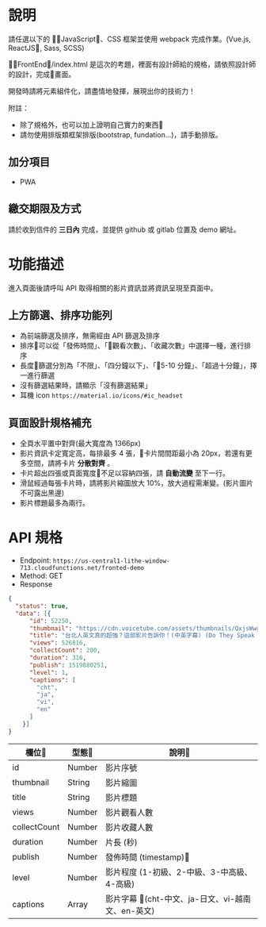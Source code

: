 # 說明
請任選以下的 JavaScript、CSS 框架並使用 webpack 完成作業。(Vue.js, ReactJS, Sass, SCSS)

FrontEnd/index.html 是這次的考題，裡面有設計師給的規格，請依照設計師的設計，完成畫面。

開發時請將元素組件化，請盡情地發揮，展現出你的技術力！

附註： 
  - 除了規格外，也可以加上證明自己實力的東西
  - 請勿使用排版類框架排版(bootstrap, fundation...)，請手動排版。

## 加分項目
 - PWA

## 繳交期限及方式
請於收到信件的 **三日內** 完成，並提供 github 或 gitlab 位置及 demo 網址。

# 功能描述
進入頁面後請呼叫 API 取得相關的影片資訊並將資訊呈現至頁面中。

## 上方篩選、排序功能列
- 為前端篩選及排序，無需經由 API 篩選及排序
- 排序可以從「發佈時間」、「觀看次數」、「收藏次數」中選擇一種，進行排序
- 長度篩選分別為「不限」、「四分鐘以下」、「5-10 分鐘」、「超過十分鐘」，擇一進行篩選
- 沒有篩選結果時，請顯示「沒有篩選結果」
- 耳機 icon `https://material.io/icons/#ic_headset`

## 頁面設計規格補充
- 全頁水平置中對齊(最大寬度為 1366px)
- 影片資訊卡定寬定高，每排最多 4 張，卡片間間距最小為 20px，若還有更多空間，請將卡片 **分散對齊** 。
- 卡片超出四張或頁面寬度不足以容納四張，請 **自動流變** 至下一行。
- 滑鼠經過每張卡片時，請將影片縮圖放大 10%，放大過程需漸變。(影片圖片不可露出黑邊)
- 影片標題最多為兩行。

# API 規格

- Endpoint: `https://us-central1-lithe-window-713.cloudfunctions.net/fronted-demo`
- Method: GET
- Response
```json
{
  "status": true,
  "data": [{
      "id": 52250,
      "thumbnail": "https://cdn.voicetube.com/assets/thumbnails/QxjsWwgPjwM.jpg",
      "title": "台北人英文真的超強？這部影片告訴你！(中英字幕) (Do They Speak English In Taiwan?)",
      "views": 526816,
      "collectCount": 200,
      "duration": 316,
      "publish": 1519880251,
      "level": 1,
      "captions": [
        "cht",
        "ja",
        "vi",
        "en"
      ]
    }]
}
```


|欄位|型態|說明|
|--|--|--|
|id| Number | 影片序號|
|thumbnail|String|影片縮圖|
|title|String|影片標題|
|views|Number|影片觀看人數|
|collectCount|Number|影片收藏人數|
|duration|Number|片長 (秒)|
|publish|Number|發佈時間 (timestamp)|
|level|Number|影片程度 (1-初級、2-中級、3-中高級、4-高級)|
|captions|Array|影片字幕 (cht-中文、ja-日文、vi-越南文、en-英文)
